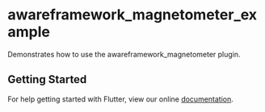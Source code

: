 # awareframework_magnetometer_example

Demonstrates how to use the awareframework_magnetometer plugin.

## Getting Started

For help getting started with Flutter, view our online
[documentation](https://flutter.io/).
